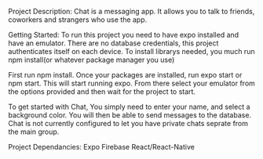 Project Description:
Chat is a messaging app. It allows you to talk to friends, coworkers and strangers who use the app.

Getting Started:
To run this project you need to have expo installed and have an emulator.
There are no database credentials, this project authenticates itself on each device.
To install librarys needed, you much run npm install(or whatever package manager you use)

First run npm install. Once your packages are installed, run expo start or npm start. This will start running expo. From there select your emulator from the options provided and then wait for the project to start.

To get started with Chat, You simply need to enter your name, and select a background color.
You will then be able to send messages to the database. Chat is not currently configured to let you have private chats seprate from the main group.


Project Dependancies:
Expo
Firebase
React/React-Native

